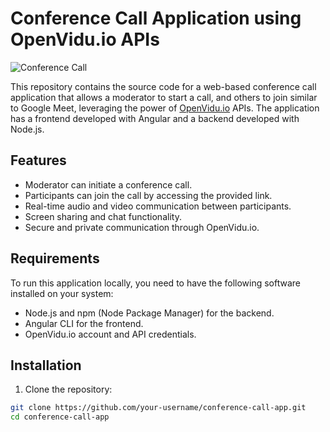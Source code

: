 # Conference Call Application using OpenVidu.io APIs

![Conference Call](conference_call_image.jpg)

This repository contains the source code for a web-based conference call application that allows a moderator to start a call, and others to join similar to Google Meet, leveraging the power of [OpenVidu.io](http://openvidu.io) APIs. The application has a frontend developed with Angular and a backend developed with Node.js.

## Features

- Moderator can initiate a conference call.
- Participants can join the call by accessing the provided link.
- Real-time audio and video communication between participants.
- Screen sharing and chat functionality.
- Secure and private communication through OpenVidu.io.

## Requirements

To run this application locally, you need to have the following software installed on your system:

- Node.js and npm (Node Package Manager) for the backend.
- Angular CLI for the frontend.
- OpenVidu.io account and API credentials.

## Installation

1. Clone the repository:

```bash
git clone https://github.com/your-username/conference-call-app.git
cd conference-call-app
